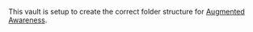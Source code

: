 This vault is setup to create the correct folder structure for [Augmented Awareness](https://github.com/robertolupi/augmented-awareness).